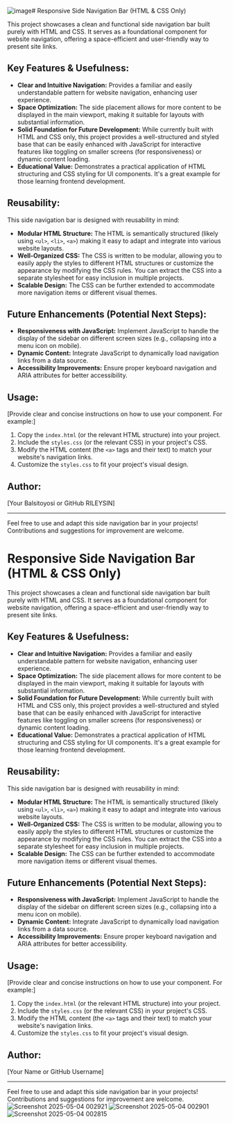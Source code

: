 ![image](https://github.com/user-attachments/assets/5100031b-8dcb-457f-b2e5-a26eaf35b67c)# Responsive Side Navigation Bar (HTML & CSS Only)

This project showcases a clean and functional side navigation bar built purely with HTML and CSS. It serves as a foundational component for website navigation, offering a space-efficient and user-friendly way to present site links.

## Key Features & Usefulness:

* **Clear and Intuitive Navigation:** Provides a familiar and easily understandable pattern for website navigation, enhancing user experience.
* **Space Optimization:** The side placement allows for more content to be displayed in the main viewport, making it suitable for layouts with substantial information.
* **Solid Foundation for Future Development:** While currently built with HTML and CSS only, this project provides a well-structured and styled base that can be easily enhanced with JavaScript for interactive features like toggling on smaller screens (for responsiveness) or dynamic content loading.
* **Educational Value:** Demonstrates a practical application of HTML structuring and CSS styling for UI components. It's a great example for those learning frontend development.

## Reusability:

This side navigation bar is designed with reusability in mind:

* **Modular HTML Structure:** The HTML is semantically structured (likely using `<ul>`, `<li>`, `<a>`) making it easy to adapt and integrate into various website layouts.
* **Well-Organized CSS:** The CSS is written to be modular, allowing you to easily apply the styles to different HTML structures or customize the appearance by modifying the CSS rules. You can extract the CSS into a separate stylesheet for easy inclusion in multiple projects.
* **Scalable Design:** The CSS can be further extended to accommodate more navigation items or different visual themes.

## Future Enhancements (Potential Next Steps):

* **Responsiveness with JavaScript:** Implement JavaScript to handle the display of the sidebar on different screen sizes (e.g., collapsing into a menu icon on mobile).
* **Dynamic Content:** Integrate JavaScript to dynamically load navigation links from a data source.
* **Accessibility Improvements:** Ensure proper keyboard navigation and ARIA attributes for better accessibility.

## Usage:

[Provide clear and concise instructions on how to use your component. For example:]

1.  Copy the `index.html` (or the relevant HTML structure) into your project.
2.  Include the `styles.css` (or the relevant CSS) in your project's CSS.
3.  Modify the HTML content (the `<a>` tags and their text) to match your website's navigation links.
4.  Customize the `styles.css` to fit your project's visual design.

## Author:

[Your Balsitoyosi or GitHub RILEYSIN]

---

Feel free to use and adapt this side navigation bar in your projects! Contributions and suggestions for improvement are welcome.
# Responsive Side Navigation Bar (HTML & CSS Only)

This project showcases a clean and functional side navigation bar built purely with HTML and CSS. It serves as a foundational component for website navigation, offering a space-efficient and user-friendly way to present site links.

## Key Features & Usefulness:

* **Clear and Intuitive Navigation:** Provides a familiar and easily understandable pattern for website navigation, enhancing user experience.
* **Space Optimization:** The side placement allows for more content to be displayed in the main viewport, making it suitable for layouts with substantial information.
* **Solid Foundation for Future Development:** While currently built with HTML and CSS only, this project provides a well-structured and styled base that can be easily enhanced with JavaScript for interactive features like toggling on smaller screens (for responsiveness) or dynamic content loading.
* **Educational Value:** Demonstrates a practical application of HTML structuring and CSS styling for UI components. It's a great example for those learning frontend development.

## Reusability:

This side navigation bar is designed with reusability in mind:

* **Modular HTML Structure:** The HTML is semantically structured (likely using `<ul>`, `<li>`, `<a>`) making it easy to adapt and integrate into various website layouts.
* **Well-Organized CSS:** The CSS is written to be modular, allowing you to easily apply the styles to different HTML structures or customize the appearance by modifying the CSS rules. You can extract the CSS into a separate stylesheet for easy inclusion in multiple projects.
* **Scalable Design:** The CSS can be further extended to accommodate more navigation items or different visual themes.

## Future Enhancements (Potential Next Steps):

* **Responsiveness with JavaScript:** Implement JavaScript to handle the display of the sidebar on different screen sizes (e.g., collapsing into a menu icon on mobile).
* **Dynamic Content:** Integrate JavaScript to dynamically load navigation links from a data source.
* **Accessibility Improvements:** Ensure proper keyboard navigation and ARIA attributes for better accessibility.

## Usage:

[Provide clear and concise instructions on how to use your component. For example:]

1.  Copy the `index.html` (or the relevant HTML structure) into your project.
2.  Include the `styles.css` (or the relevant CSS) in your project's CSS.
3.  Modify the HTML content (the `<a>` tags and their text) to match your website's navigation links.
4.  Customize the `styles.css` to fit your project's visual design.

## Author:

[Your Name or GitHub Username]

---

Feel free to use and adapt this side navigation bar in your projects! Contributions and suggestions for improvement are welcome.![Screenshot 2025-05-04 002921](https://github.com/user-attachments/assets/171de209-8495-4f55-88c8-6e38df3b58c6)
![Screenshot 2025-05-04 002901](https://github.com/user-attachments/assets/8cc2e90f-816d-4894-8edb-2e7260a72fa4)
![Screenshot 2025-05-04 002815](https://github.com/user-attachments/assets/4e2fdcb9-8e3d-4d37-b021-151b4f577358)

